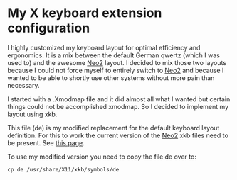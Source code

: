 # My X keyboard extension configuration

I highly customized my keyboard layout for optimal efficiency and ergonomics. It is a mix between the default German qwertz (which I was used to) and the awesome [Neo2][] layout. I decided to mix those two layouts because I could not force myself to entirely switch to [Neo2][] and because I wanted to be able to shortly use other systems without more pain than necessary.

I started with a .Xmodmap file and it did almost all what I wanted but certain things could not be accomplished xmodmap. So I decided to implement my layout using xkb.

This file (de) is my modified replacement for the default keyboard layout definition. For this to work the current version of the [Neo2][] xkb files need to be present. See [this page](http://wiki.neo-layout.org/wiki/Neo%20unter%20Linux%20einrichten/xkbmap).

To use my modified version you need to copy the file de over to:

`cp de /usr/share/X11/xkb/symbols/de`

[Neo2]: http://www.neo-layout.org/
